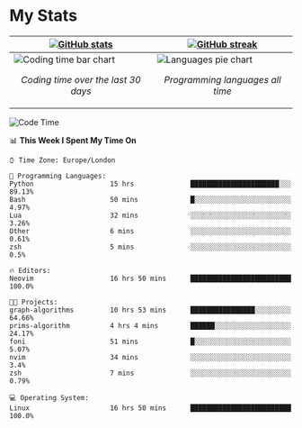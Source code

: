 <!-- [![Typing SVG](https://readme-typing-svg.herokuapp.com?size=23&duration=7000&color=168BC6&center=true&vCenter=true&width=500&lines=I+use+Arch+btw)](https://git.io/typing-svg) -->
# My Stats
| [![GitHub stats](https://github-readme-stats.vercel.app/api?username=akim-13&show_icons=true&theme=github_dark&border_color=2d9d42&title_color=2d9d42&count_private=true)](https://github.com/anuraghazra/github-readme-stats) | [![GitHub streak](https://github-readme-streak-stats.herokuapp.com?user=akim-13&theme=github-dark&date_format=j%20M%5B%20Y%5D)](https://git.io/streak-stats) |
| -- | -- |
| ![Coding time bar chart](https://wakatime.com/share/@akim13/e1d3f835-c70a-4cab-adb5-935f7f468931.svg) <p align="center"> *Coding time over the last 30 days* </p> |![Languages pie chart](https://wakatime.com/share/@akim13/50c0a458-bfaf-45ba-b46b-df1959378a37.svg) <p align="center"> *Programming languages all time* </p> |


<!--This is temporary, testing how it works.
<p align="left">
    <img alt="Programming languages" src="https://wakatime.com/share/@akim13/50c0a458-bfaf-45ba-b46b-df1959378a37.svg" width="500px" height="300px">
    <br>
</p>-->

<!--START_SECTION:waka-->
![Code Time](http://img.shields.io/badge/Code%20Time-0%20secs-blue)

📊 **This Week I Spent My Time On** 

```text
⌚︎ Time Zone: Europe/London

💬 Programming Languages: 
Python                   15 hrs              ██████████████████████░░░   89.13% 
Bash                     50 mins             █░░░░░░░░░░░░░░░░░░░░░░░░   4.97% 
Lua                      32 mins             ░░░░░░░░░░░░░░░░░░░░░░░░░   3.26% 
Other                    6 mins              ░░░░░░░░░░░░░░░░░░░░░░░░░   0.61% 
zsh                      5 mins              ░░░░░░░░░░░░░░░░░░░░░░░░░   0.5%

🔥 Editors: 
Neovim                   16 hrs 50 mins      █████████████████████████   100.0%

🐱‍💻 Projects: 
graph-algorithms         10 hrs 53 mins      ████████████████░░░░░░░░░   64.66% 
prims-algorithm          4 hrs 4 mins        ██████░░░░░░░░░░░░░░░░░░░   24.17% 
foni                     51 mins             █░░░░░░░░░░░░░░░░░░░░░░░░   5.07% 
nvim                     34 mins             ░░░░░░░░░░░░░░░░░░░░░░░░░   3.4% 
zsh                      7 mins              ░░░░░░░░░░░░░░░░░░░░░░░░░   0.79%

💻 Operating System: 
Linux                    16 hrs 50 mins      █████████████████████████   100.0%

```


<!--END_SECTION:waka-->
